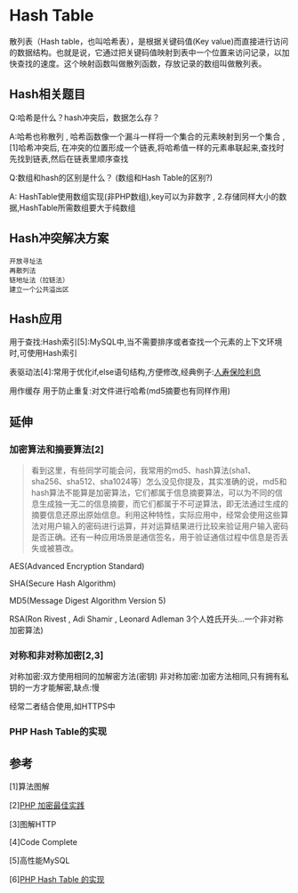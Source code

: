 # Hash Table
散列表（Hash table，也叫哈希表），是根据关键码值(Key value)而直接进行访问的数据结构。也就是说，它通过把关键码值映射到表中一个位置来访问记录，以加快查找的速度。这个映射函数叫做散列函数，存放记录的数组叫做散列表。

## Hash相关题目
Q:哈希是什么？hash冲突后，数据怎么存？

A:哈希也称散列 , 哈希函数像一个漏斗一样将一个集合的元素映射到另一个集合 , [1]哈希冲突后, 在冲突的位置形成一个链表,将哈希值一样的元素串联起来,查找时先找到链表,然后在链表里顺序查找

Q:数组和hash的区别是什么？ (数组和Hash Table的区别?)

A: HashTable使用数组实现(非PHP数组),key可以为非数字 , 2.存储同样大小的数据,HashTable所需数组要大于纯数组 

## Hash冲突解决方案
    开放寻址法
    再散列法
    链地址法（拉链法）
    建立一个公共溢出区
    

## Hash应用
用于查找:Hash索引[5]:MySQL中,当不需要排序或者查找一个元素的上下文环境时,可使用Hash索引

表驱动法[4]:常用于优化if,else语句结构,方便修改,经典例子:[人寿保险利息](xx)

用作缓存
用于防止重复:对文件进行哈希(md5摘要也有同样作用)



## 延伸
### 加密算法和摘要算法[2]
> 看到这里，有些同学可能会问，我常用的md5、hash算法(sha1、sha256、sha512、sha1024等）怎么没见你提及，其实准确的说，md5和hash算法不能算是加密算法，它们都属于信息摘要算法，可以为不同的信息生成独一无二的信息摘要，而它们都属于不可逆算法，即无法通过生成的摘要信息还原出原始信息。利用这种特性，实际应用中，经常会使用这些算法对用户输入的密码进行运算，并对运算结果进行比较来验证用户输入密码是否正确。还有一种应用场景是通信签名，用于验证通信过程中信息是否丢失或被篡改。

AES(Advanced Encryption Standard)

SHA(Secure Hash Algorithm)

MD5(Message Digest Algorithm Version 5)

RSA(Ron Rivest , Adi Shamir , Leonard Adleman 3个人姓氏开头...一个非对称加密算法)

### 对称和非对称加密[2,3]

对称加密:双方使用相同的加解密方法(密钥)
非对称加密:加密方法相同,只有拥有私钥的一方才能解密,缺点:慢

经常二者结合使用,如HTTPS中

### PHP Hash Table的实现


## 参考
[1]算法图解

[2][PHP 加密最佳实践](https://laravel-china.org/articles/4499/talk-about-encryption-that-thing-php-encryption-best-practice)

[3]图解HTTP

[4]Code Complete

[5]高性能MySQL

[6][PHP Hash Table 的实现](https://www.cnblogs.com/leezhxing/p/4823631.html)
